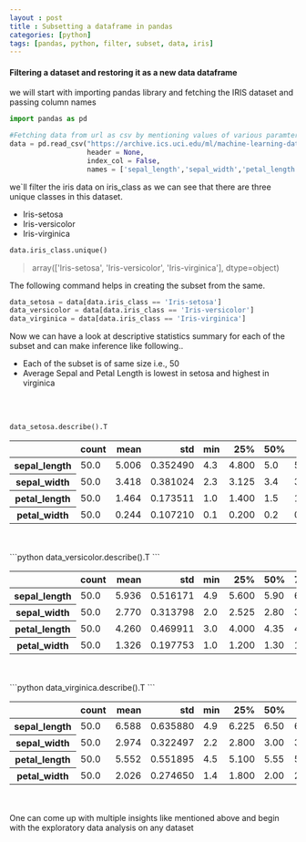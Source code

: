 ```yaml
---
layout : post
title : Subsetting a dataframe in pandas
categories: [python]
tags: [pandas, python, filter, subset, data, iris]
---
```

#### Filtering a dataset and restoring it as a new data dataframe

we will start with importing pandas library and fetching the IRIS dataset and passing column names
```python
import pandas as pd

#Fetching data from url as csv by mentioning values of various paramters
data = pd.read_csv("https://archive.ics.uci.edu/ml/machine-learning-databases/iris/iris.data",
                   header = None,
                   index_col = False,
                   names = ['sepal_length','sepal_width','petal_length','petal_width','iris_class'])
```
we`ll filter the iris data on iris_class as we can see that there are three unique classes in this dataset.
+ Iris-setosa
+ Iris-versicolor
+ Iris-virginica

```python
data.iris_class.unique()
```

> array(['Iris-setosa', 'Iris-versicolor', 'Iris-virginica'], dtype=object)


The following command helps in creating the subset from the same.

```python
data_setosa = data[data.iris_class == 'Iris-setosa']
data_versicolor = data[data.iris_class == 'Iris-versicolor']
data_virginica = data[data.iris_class == 'Iris-virginica']
```

Now we can have a look at descriptive statistics summary for each of the subset and can make inference like following..
* Each of the subset is of same size i.e., 50
* Average Sepal and Petal Length is lowest in setosa and highest in virginica
<br>
<br>

```python
data_setosa.describe().T
```
<div class="table-responsive-sm">
<table class="table-sm table-hover table-striped table-condensed">
  <thead>
    <tr style="text-align: right;">
      <th></th>
      <th>count</th>
      <th>mean</th>
      <th>std</th>
      <th>min</th>
      <th>25%</th>
      <th>50%</th>
      <th>75%</th>
      <th>max</th>
    </tr>
  </thead>
  <tbody>
    <tr>
      <th>sepal_length</th>
      <td>50.0</td>
      <td>5.006</td>
      <td>0.352490</td>
      <td>4.3</td>
      <td>4.800</td>
      <td>5.0</td>
      <td>5.200</td>
      <td>5.8</td>
    </tr>
    <tr>
      <th>sepal_width</th>
      <td>50.0</td>
      <td>3.418</td>
      <td>0.381024</td>
      <td>2.3</td>
      <td>3.125</td>
      <td>3.4</td>
      <td>3.675</td>
      <td>4.4</td>
    </tr>
    <tr>
      <th>petal_length</th>
      <td>50.0</td>
      <td>1.464</td>
      <td>0.173511</td>
      <td>1.0</td>
      <td>1.400</td>
      <td>1.5</td>
      <td>1.575</td>
      <td>1.9</td>
    </tr>
    <tr>
      <th>petal_width</th>
      <td>50.0</td>
      <td>0.244</td>
      <td>0.107210</td>
      <td>0.1</td>
      <td>0.200</td>
      <td>0.2</td>
      <td>0.300</td>
      <td>0.6</td>
    </tr>
  </tbody>
</table>
</div>
<br>
<br>
```python
data_versicolor.describe().T
```
<div class="table-responsive-sm">
<table class="table-sm table-hover table-striped table-condensed w-40">
  <thead>
    <tr style="text-align: right;">
      <th></th>
      <th>count</th>
      <th>mean</th>
      <th>std</th>
      <th>min</th>
      <th>25%</th>
      <th>50%</th>
      <th>75%</th>
      <th>max</th>
    </tr>
  </thead>
  <tbody>
    <tr>
      <th>sepal_length</th>
      <td>50.0</td>
      <td>5.936</td>
      <td>0.516171</td>
      <td>4.9</td>
      <td>5.600</td>
      <td>5.90</td>
      <td>6.3</td>
      <td>7.0</td>
    </tr>
    <tr>
      <th>sepal_width</th>
      <td>50.0</td>
      <td>2.770</td>
      <td>0.313798</td>
      <td>2.0</td>
      <td>2.525</td>
      <td>2.80</td>
      <td>3.0</td>
      <td>3.4</td>
    </tr>
    <tr>
      <th>petal_length</th>
      <td>50.0</td>
      <td>4.260</td>
      <td>0.469911</td>
      <td>3.0</td>
      <td>4.000</td>
      <td>4.35</td>
      <td>4.6</td>
      <td>5.1</td>
    </tr>
    <tr>
      <th>petal_width</th>
      <td>50.0</td>
      <td>1.326</td>
      <td>0.197753</td>
      <td>1.0</td>
      <td>1.200</td>
      <td>1.30</td>
      <td>1.5</td>
      <td>1.8</td>
    </tr>
  </tbody>
</table>
</div>
<br>
<br>
```python
data_virginica.describe().T
```
<div class="table-responsive-sm">
<table class="table-sm table-hover table-striped table-condensed">
  <thead>
    <tr style="text-align: right;">
      <th></th>
      <th>count</th>
      <th>mean</th>
      <th>std</th>
      <th>min</th>
      <th>25%</th>
      <th>50%</th>
      <th>75%</th>
      <th>max</th>
    </tr>
  </thead>
  <tbody>
    <tr>
      <th>sepal_length</th>
      <td>50.0</td>
      <td>6.588</td>
      <td>0.635880</td>
      <td>4.9</td>
      <td>6.225</td>
      <td>6.50</td>
      <td>6.900</td>
      <td>7.9</td>
    </tr>
    <tr>
      <th>sepal_width</th>
      <td>50.0</td>
      <td>2.974</td>
      <td>0.322497</td>
      <td>2.2</td>
      <td>2.800</td>
      <td>3.00</td>
      <td>3.175</td>
      <td>3.8</td>
    </tr>
    <tr>
      <th>petal_length</th>
      <td>50.0</td>
      <td>5.552</td>
      <td>0.551895</td>
      <td>4.5</td>
      <td>5.100</td>
      <td>5.55</td>
      <td>5.875</td>
      <td>6.9</td>
    </tr>
    <tr>
      <th>petal_width</th>
      <td>50.0</td>
      <td>2.026</td>
      <td>0.274650</td>
      <td>1.4</td>
      <td>1.800</td>
      <td>2.00</td>
      <td>2.300</td>
      <td>2.5</td>
    </tr>
  </tbody>
</table>
</div>
<br>
<br>
One can come up with multiple insights like mentioned above and begin with the exploratory data analysis on any dataset
